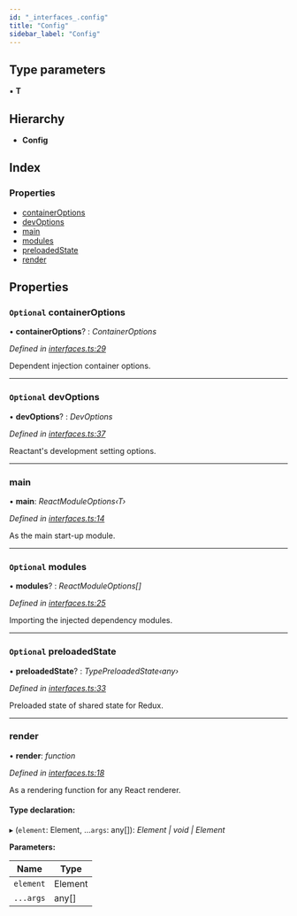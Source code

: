 ```yaml
---
id: "_interfaces_.config"
title: "Config"
sidebar_label: "Config"
---
```


## Type parameters

▪ **T**

## Hierarchy

* **Config**

## Index

### Properties

* [containerOptions](_interfaces_.config.md#optional-containeroptions)
* [devOptions](_interfaces_.config.md#optional-devoptions)
* [main](_interfaces_.config.md#main)
* [modules](_interfaces_.config.md#optional-modules)
* [preloadedState](_interfaces_.config.md#optional-preloadedstate)
* [render](_interfaces_.config.md#render)

## Properties

### `Optional` containerOptions

• **containerOptions**? : *ContainerOptions*

*Defined in [interfaces.ts:29](https://github.com/unadlib/reactant/blob/a019d587/packages/reactant/src/interfaces.ts#L29)*

Dependent injection container options.

___

### `Optional` devOptions

• **devOptions**? : *DevOptions*

*Defined in [interfaces.ts:37](https://github.com/unadlib/reactant/blob/a019d587/packages/reactant/src/interfaces.ts#L37)*

Reactant's development setting options.

___

###  main

• **main**: *ReactModuleOptions‹T›*

*Defined in [interfaces.ts:14](https://github.com/unadlib/reactant/blob/a019d587/packages/reactant/src/interfaces.ts#L14)*

As the main start-up module.

___

### `Optional` modules

• **modules**? : *ReactModuleOptions[]*

*Defined in [interfaces.ts:25](https://github.com/unadlib/reactant/blob/a019d587/packages/reactant/src/interfaces.ts#L25)*

Importing the injected dependency modules.

___

### `Optional` preloadedState

• **preloadedState**? : *TypePreloadedState‹any›*

*Defined in [interfaces.ts:33](https://github.com/unadlib/reactant/blob/a019d587/packages/reactant/src/interfaces.ts#L33)*

Preloaded state of shared state for Redux.

___

###  render

• **render**: *function*

*Defined in [interfaces.ts:18](https://github.com/unadlib/reactant/blob/a019d587/packages/reactant/src/interfaces.ts#L18)*

As a rendering function for any React renderer.

#### Type declaration:

▸ (`element`: Element, ...`args`: any[]): *Element | void | Element*

**Parameters:**

Name | Type |
------ | ------ |
`element` | Element |
`...args` | any[] |
